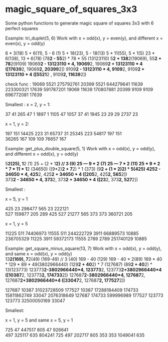 # magic_square_of_squares_3x3
Some python functions to generate magic square of squares 3x3 with 6 perfect squares

Example: tri_duplet(5, 6)
Work with x = odd(x), y = even(y), and different x = even(x), y = odd(y)

6 * 3(18)
5 + 6(11), 5 - 6 (1)
5 + 18(23), 5 - 18(13)
5 * 11(55), 5 * 1(5)
23 * 6(138), 13 * 6(78)
(78**2 - 55**2) * 78 * 55 (13123110)
5**2 + 138**2(19069), 55**2 + 78**2(9109)
19069**2 - 13123110 * 4, 19069**2, 19069**2 + 13123110 * 4  ([17639**2, 19069**2, 20399**2])
9109**2 - 13123110 * 4, 9109**2, 9109**2 + 13123110 * 4     ([5521**2 ,  9109**2, 11639**2])

check func :
19069        5521      275792761         20399       5521   644279641 
11639      223300321     17639           591787201  19069      11639
170807881    20399       9109            9109      696772081   17639

Smallest :
x = 2, y = 1:

37    41    265       47    1  1897
1    1105   47        1057 37   41
1945  23    29        29  2737  23

x = 1, y = 2:

197    151    14425      223    31   65737
31    25345   223        54817  197   151  
36265  167    109        109  76657   167


Example: get_plus_double_square(5, 1)
Work with x = odd(x), y = odd(y), and different x = odd(x), y = odd(y)                             

5**2(25), 1**2 (1)
25 + (2 * 1**2) // 3 (9)
25 — 9 * 2 (7)
25 — 7 * 2 (11)
25 * 9 * 2 * 7 * 11 * 1**2 (34650)
((9*2)**2 + 7**2) * 1 (373)
(9**2 + (1 * 2)**2) * 5(425)
425**2 - 34650 * 4, 425**2, 425**2 + 34650 * 4 ([205**2, 425**2, 565**2])      
373**2 - 34650 * 4, 373**2, 373**2 + 34650 * 4 ([23**2, 373**2, 527**2])

Smallest : 

x = 5, y = 1

425        23    298477      565    23     222121   
527      159877   205        289    425    527
21277     565     373        373   360721  205

x = 1, y = 5

11225      511     74406973      11555       511     244222729
3911     66889573   10885        236705329  11225    3911
59372173  11555     2789         2789     251740129  10885



Example: get_square_minus_square(13, 7)
Work with x = odd(x), y = odd(y), and same x = odd(x), y = odd(y)                          
13**2(169), 7**2(49)
(169-49) // 3 (40)
169 - 40 (129)
169 - 40 * 2(89)
169 * 40 * 129 * 89 * 49(3802966440)
(129**2 + 40**2) * 7 (127687)
(89**2 + 40**2) * 13(123773)
123773**2-3802966440*4, 123773**2, 123773**2+3802966440*4   ([10387**2, 123773**2, 174733**2])
127687**2-3802966440*4, 127687**2, 127687**2+3802966440*4   ([33047**2, 127687**2, 177527**2])


127687   10387    31023728509           177527       10387    17288184409
174733  15811862749    33047            2076318649  127687     174733
599996989    177527   123773            123773    32500050169   33047

Smallest:

x = 1, y = 5 and same x = 5, y = 1

725     47    447517      805     47     926641    
497   325117   635        804241  725     497
202717  805    353        353    1049041  635

